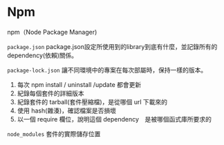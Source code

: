 # Npm

npm（Node Package Manager)

`package.json`
package.json設定所使用到的library到底有什麼，並記錄所有的dependency(依賴)關係。

`package-lock.json`
讓不同環境中的專案在每次部屬時，保持一樣的版本。

1. 每次 npm install / uninstall /update 都會更新
2. 紀錄每個套件的詳細版本
3. 紀錄套件的 tarball(套件壓縮檔)，是從哪個 url 下載來的
4. 使用 hash(雜湊)，確認檔案是否損壞
5. 以一個 require 欄位，說明這個 dependency　是被哪個函式庫所要求的

`node_modules`
套件的實際儲存位置
